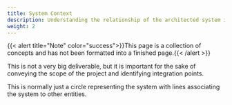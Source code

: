 ```yaml
---
title: System Context
description: Understanding the relationship of the architected system in relationship with other systems and actors is critical for collective understanding of the problem domain.
weight: 2
---
```

{{< alert title="Note" color="success">}}This page is a collection of concepts and has not been formatted into a finished page.{{< /alert >}}

This is not a very big deliverable, but it is important for the sake of conveying the scope of the project and identifying integration points.

This is normally just a circle representing the system with lines associating the system to other entities.